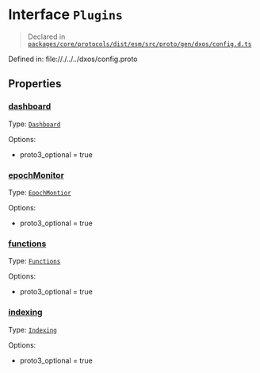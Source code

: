 # Interface `Plugins`
> Declared in [`packages/core/protocols/dist/esm/src/proto/gen/dxos/config.d.ts`]()

Defined in:
   file://./../../dxos/config.proto
## Properties
### [dashboard]()
Type: <code>[Dashboard](/api/@dxos/config/interfaces/Dashboard)</code>

Options:
  - proto3_optional = true

### [epochMonitor]()
Type: <code>[EpochMontior](/api/@dxos/config/interfaces/EpochMontior)</code>

Options:
  - proto3_optional = true

### [functions]()
Type: <code>[Functions](/api/@dxos/config/interfaces/Functions)</code>

Options:
  - proto3_optional = true

### [indexing]()
Type: <code>[Indexing](/api/@dxos/config/interfaces/Indexing)</code>

Options:
  - proto3_optional = true

    